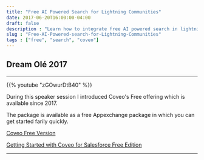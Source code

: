```yaml
---
title: "Free AI Powered Search for Lightning Communities"
date: 2017-06-20T16:00:00-04:00
draft: false
description : "Learn how to integrate free AI powered search in lightning communities"
slug : "Free-AI-Powered-search-for-Lightning-Communities"
tags : ["free", "search", "coveo"]
---
```


## Dream Olé 2017

---

{{% youtube "zGOwurDtB40" %}} 

During this speaker session I introduced Coveo's Free offering which is available since 2017. 

The package is available as a free Appexchange package in which you can get started farily quickly.

[Coveo Free Version](https://appexchange.salesforce.com/appxListingDetail?listingId=a0N30000009x8GjEAI)

[Getting Started with Coveo for Salesforce Free Edition](https://docs.coveo.com/en/1283/)

---